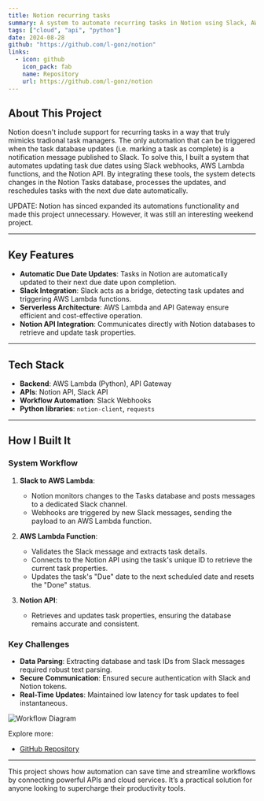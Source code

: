```yaml
---
title: Notion recurring tasks
summary: A system to automate recurring tasks in Notion using Slack, AWS Lambda, and the Notion API.
tags: ["cloud", "api", "python"]
date: 2024-08-28
github: "https://github.com/l-gonz/notion"
links:
  - icon: github
    icon_pack: fab
    name: Repository
    url: https://github.com/l-gonz/notion
---
```


## About This Project
Notion doesn't include support for recurring tasks in a way that truly mimicks tradional task managers. The only automation that can be triggered when the task database updates (i.e. marking a task as complete) is a notification message published to Slack. To solve this, I built a system that automates updating task due dates using Slack webhooks, AWS Lambda functions, and the Notion API. By integrating these tools, the system detects changes in the Notion Tasks database, processes the updates, and reschedules tasks with the next due date automatically.

UPDATE: Notion has sinced expanded its automations functionality and made this project unnecessary. However, it was still an interesting weekend project.

---

## Key Features
- **Automatic Due Date Updates**: Tasks in Notion are automatically updated to their next due date upon completion.
- **Slack Integration**: Slack acts as a bridge, detecting task updates and triggering AWS Lambda functions.
- **Serverless Architecture**: AWS Lambda and API Gateway ensure efficient and cost-effective operation.
- **Notion API Integration**: Communicates directly with Notion databases to retrieve and update task properties.

---

## Tech Stack
- **Backend**: AWS Lambda (Python), API Gateway
- **APIs**: Notion API, Slack API
- **Workflow Automation**: Slack Webhooks
- **Python libraries**: `notion-client`, `requests`

---

## How I Built It
### System Workflow
1. **Slack to AWS Lambda**:
   - Notion monitors changes to the Tasks database and posts messages to a dedicated Slack channel.
   - Webhooks are triggered by new Slack messages, sending the payload to an AWS Lambda function.

2. **AWS Lambda Function**:
   - Validates the Slack message and extracts task details.
   - Connects to the Notion API using the task's unique ID to retrieve the current task properties.
   - Updates the task's "Due" date to the next scheduled date and resets the "Done" status.

3. **Notion API**:
   - Retrieves and updates task properties, ensuring the database remains accurate and consistent.

### Key Challenges
- **Data Parsing**: Extracting database and task IDs from Slack messages required robust text parsing.
- **Secure Communication**: Ensured secure authentication with Slack and Notion tokens.
- **Real-Time Updates**: Maintained low latency for task updates to feel instantaneous.

![Workflow Diagram](images/notion-tasks/aws.png "Workflow diagram in AWS")

Explore more:
- [GitHub Repository](https://github.com/l-gonz/notion)

---

This project shows how automation can save time and streamline workflows by connecting powerful APIs and cloud services. It’s a practical solution for anyone looking to supercharge their productivity tools.
